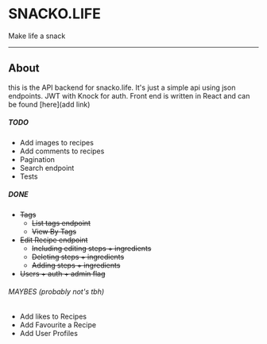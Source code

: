 # SNACKO.LIFE
Make life a snack

----

## About
this is the API backend for snacko.life. It's just a simple api using json endpoints. JWT with Knock for auth. Front end is written in React and can be found [here](add link)

##### TODO


* Add images to recipes
* Add comments to recipes
* Pagination
* Search endpoint
* Tests

##### DONE
* ~~Tags~~ 
    * ~~List tags endpoint~~
    * ~~View By Tags~~
* ~~Edit Recipe endpoint~~
    * ~~Including editing steps + ingredients~~
    * ~~Deleting steps + ingredients~~
    * ~~Adding steps + ingredients~~
* ~~Users + auth + admin flag~~


###### MAYBES (probably not's tbh)
* Add likes to Recipes
* Add Favourite a Recipe 
* Add User Profiles

